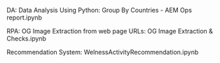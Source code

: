 DA:
Data Analysis Using Python: Group By Countries - AEM Ops report.ipynb

RPA:
OG Image Extraction from web page URLs: OG Image Extraction & Checks.ipynb

Recommendation System:
WelnessActivityRecommendation.ipynb
